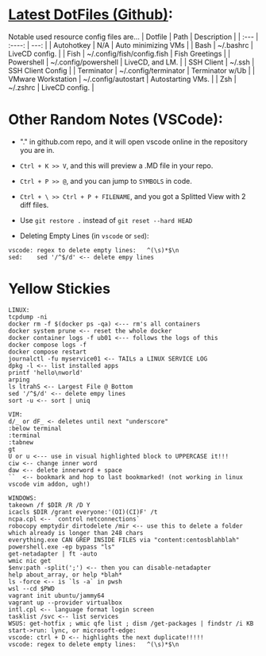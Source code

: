 # [Latest DotFiles (Github)](https://github.com/animehunter123/dotfiles-aj):
Notable used resource config files are...
| Dotfile                      | Path                  | Description         |
| :---                         |    :----:             |          ---:       |
| Autohotkey                   | N/A                   | Auto minimizing VMs |
| Bash                         | ~/.bashrc             | LiveCD config.      |
| Fish                         | ~/.config/fish/config.fish        | Fish Greetings | 
| Powershell                   | ~/.config/powershell  | LiveCD, and LM.     |
| SSH Client  | ~/.ssh                | SSH Client Config   |
| Terminator                   | ~/.config/terminator  | Terminator w/Ub     |
| VMware Workstation | ~/.config/autostart   | Autostarting VMs.  |
| Zsh                          | ~/.zshrc              | LiveCD config.      |


# Other Random Notes (VSCode):
* "." in github.com repo, and it will open vscode online in the repository you are in.

* ```Ctrl + K >> V```, and this will preview a .MD file in your repo.

* ```Ctrl + P >> @```, and you can jump to ```SYMBOLS``` in code.

* ```Ctrl + \ >> Ctrl + P + FILENAME```, and you got a Splitted View with 2 diff files.

* Use ```git restore .``` instead of ```git reset --hard HEAD```

* Deleting Empty Lines (in ```vscode``` or ```sed```):
```
vscode: regex to delete empty lines:   ^(\s)*$\n
sed:    sed '/^$/d' <-- delete empy lines
```

# Yellow Stickies
```
LINUX:
tcpdump -ni
docker rm -f $(docker ps -qa) <--- rm's all containers
docker system prune <-- reset the whole docker
docker container logs -f ub01 <--- follows the logs of this
docker compose logs -f
docker compose restart
journalctl -fu myservice01 <-- TAILs a LINUX SERVICE LOG
dpkg -l <-- list installed apps
printf 'hello\nworld'
arping
ls ltrahS <-- Largest File @ Bottom
sed '/^$/d' <-- delete empy lines
sort -u <-- sort | uniq

VIM:
d/_ or dF_ <- deletes until next "underscore"
:below terminal
:terminal
:tabnew
gt
U or u <--- use in visual highlighted block to UPPERCASE it!!!
ciw <-- change inner word
daw <-- delete innerword + space
``  <-- bookmark and hop to last bookmarked! (not working in linux vscode vim addon, ugh!)

WINDOWS:
takeown /f $DIR /R /D Y
icacls $DIR /grant everyone:'(OI)(CI)F' /t
ncpa.cpl <-- `control netconnections`
robocopy emptydir dirtodelete /mir <-- use this to delete a folder which already is longer than 248 chars
everything.exe CAN GREP INSIDE FILES via "content:centosblahblah"
powershell.exe -ep bypass "ls"
get-netadapter | ft -auto
wmic nic get
$env:path -split(';') <-- then you can disable-netadapter
help about_array, or help *blah*
ls -force <-- is `ls -a` in pwsh
wsl --cd $PWD
vagrant init ubuntu/jammy64
vagrant up --provider virtualbox
intl.cpl <-- language format login screen
tasklist /svc <-- list services
WSUS: get-hotfix ; wmic qfe list ; dism /get-packages | findstr /i KB
start->run: lync, or microsoft-edge:
vscode: ctrl + D <-- highlights the next duplicate!!!!!
vscode: regex to delete empty lines:   ^(\s)*$\n

```